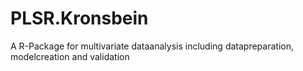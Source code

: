 # PLSR.Kronsbein
A R-Package for multivariate dataanalysis including datapreparation, modelcreation and validation
